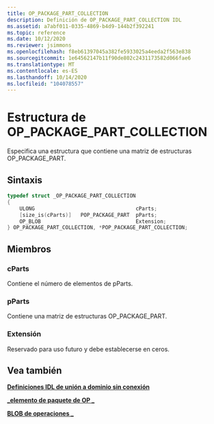 ```yaml
---
title: OP_PACKAGE_PART_COLLECTION
description: Definición de OP_PACKAGE_PART_COLLECTION IDL
ms.assetid: a7abf011-0335-4869-b4d9-144b2f392241
ms.topic: reference
ms.date: 10/12/2020
ms.reviewer: jsimmons
ms.openlocfilehash: f8eb61397045a382fe5933025a4eeda2f563e838
ms.sourcegitcommit: 1e64562147b11f90de802c2431173582d066fae6
ms.translationtype: MT
ms.contentlocale: es-ES
ms.lasthandoff: 10/14/2020
ms.locfileid: "104078557"
---
```

# <a name="op_package_part_collection-structure"></a>Estructura de OP_PACKAGE_PART_COLLECTION

Especifica una estructura que contiene una matriz de estructuras OP_PACKAGE_PART.

## <a name="syntax"></a>Sintaxis

```C++
typedef struct _OP_PACKAGE_PART_COLLECTION
{
    ULONG                                 cParts;
    [size_is(cParts)]   POP_PACKAGE_PART  pParts;
    OP_BLOB                               Extension;
} OP_PACKAGE_PART_COLLECTION, *POP_PACKAGE_PART_COLLECTION;
```

## <a name="members"></a>Miembros

### <a name="cparts"></a>cParts

Contiene el número de elementos de pParts.

### <a name="pparts"></a>pParts

Contiene una matriz de estructuras OP_PACKAGE_PART.

### <a name="extension"></a>Extensión

Reservado para uso futuro y debe establecerse en ceros.

## <a name="see-also"></a>Vea también

[**Definiciones IDL de unión a dominio sin conexión**](odj-idl.md)

[**\_elemento de paquete de OP \_**](odj-op_package_part.md)

[**BLOB de operaciones \_**](odj-op_blob.md)

